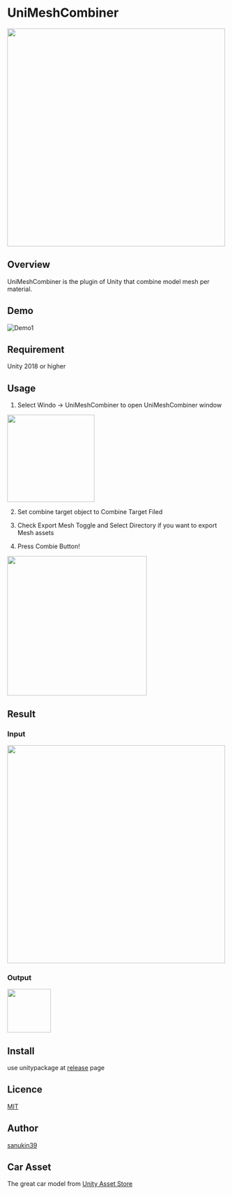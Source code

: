 # UniMeshCombiner

<img src="https://github.com/sanukin39/UniMeshCombiner/blob/master/Demo/demo01.png" width="500">

## Overview
UniMeshCombiner is the plugin of Unity that combine model mesh per material.

## Demo

![Demo1](https://github.com/sanukin39/UniMeshCombiner/blob/master/Demo/howto.gif)

## Requirement
Unity 2018 or higher

## Usage
1. Select Windo -> UniMeshCombiner to open UniMeshCombiner window
<img src="https://github.com/sanukin39/UniMeshCombiner/blob/master/Demo/demo04.png" width="200">

2. Set combine target object to Combine Target Filed

3. Check Export Mesh Toggle and Select Directory if you want to export Mesh assets

4. Press Combie Button!

<img src="https://github.com/sanukin39/UniMeshCombiner/blob/master/Demo/demo05.png" width="320">


## Result
### Input
<img src="https://github.com/sanukin39/UniMeshCombiner/blob/master/Demo/demo02.png" width="500">

### Output
<img src="https://github.com/sanukin39/UniMeshCombiner/blob/master/Demo/demo03.png" width="100">

## Install
use unitypackage at [release](https://github.com/sanukin39/UniMeshCombiner/releases/) page

## Licence
[MIT](https://github.com/sanukin39/UniMeshCombiner/blob/master/LICENSE)

## Author
[sanukin39](https://github.com/sanukin39)

## Car Asset
The great car model from [Unity Asset Store](https://assetstore.unity.com/packages/3d/vehicles/land/car-20128)

